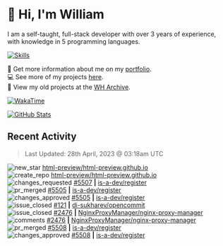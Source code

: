 # 👋 Hi, I'm William
I am a self-taught, full-stack developer with over 3 years of experience, with knowledge in 5 programming languages.

[![Skills](https://skillicons.dev/icons?i=css,cloudflare,discord,bots,docker,express,firebase,git,github,githubactions,html,js,linux,md,mongodb,netlify,nodejs,py,replit,tailwind,ts,vercel,vscode,wordpress,workers)](https://wdh.gg/dev)

🧑 Get more information about me on my [portfolio](https://wdh.gg/dev).
<br>
💻 See more of my projects [here](https://wdh.gg/github-org).
<br>
📁 View my old projects at the [WH Archive](https://wdh.gg/archive).

[![WakaTime](https://wakatime.com/badge/user/817e29c1-e1ac-4adc-936b-37bfa447c165.svg?style=for-the-badge)](https://wdh.gg/wakatime)

[![GitHub Stats](https://github-readme-stats.vercel.app/api?username=williamdavidharrison&theme=algolia&show_icons=true&border_radius=8&count_private=true&include_all_commits=true)](https://wdh.gg/github)

## Recent Activity
<!--RECENT_ACTIVITY:last_update-->
> Last Updated: 28th April, 2023 @ 03:18am UTC
<!--RECENT_ACTIVITY:last_update_end-->

<!--RECENT_ACTIVITY:start-->
![new_star](https://cdn.jsdelivr.net/gh/Readme-Workflows/Readme-Icons@main/icons/octicons/StarredRepositoryYellow.svg) [html-preview/html-preview.github.io](https://github.com/html-preview/html-preview.github.io)<br>
![create_repo](https://cdn.jsdelivr.net/gh/Readme-Workflows/Readme-Icons@main/icons/octicons/Repository.svg) [html-preview/html-preview.github.io](https://github.com/html-preview/html-preview.github.io)<br>
![changes_requested](https://cdn.jsdelivr.net/gh/Readme-Workflows/Readme-Icons@main/icons/octicons/RequestedChanges.svg) [#5507](https://github.com/is-a-dev/register/pull/5507#pullrequestreview-1405121649) **|** [is-a-dev/register](https://github.com/is-a-dev/register)<br>
![pr_merged](https://cdn.jsdelivr.net/gh/Readme-Workflows/Readme-Icons@main/icons/octicons/PullRequestMerged.svg) [#5505](https://github.com/is-a-dev/register/pull/5505) **|** [is-a-dev/register](https://github.com/is-a-dev/register)<br>
![changes_approved](https://cdn.jsdelivr.net/gh/Readme-Workflows/Readme-Icons@main/icons/octicons/ApprovedChanges.svg) [#5505](https://github.com/is-a-dev/register/pull/5505#pullrequestreview-1405113554) **|** [is-a-dev/register](https://github.com/is-a-dev/register)<br>
![issue_closed](https://cdn.jsdelivr.net/gh/Readme-Workflows/Readme-Icons@main/icons/octicons/IssueClosed.svg) [#121](https://github.com/di-sukharev/opencommit/issues/121) **|** [di-sukharev/opencommit](https://github.com/di-sukharev/opencommit)<br>
![issue_closed](https://cdn.jsdelivr.net/gh/Readme-Workflows/Readme-Icons@main/icons/octicons/IssueClosed.svg) [#2476](https://github.com/NginxProxyManager/nginx-proxy-manager/issues/2476) **|** [NginxProxyManager/nginx-proxy-manager](https://github.com/NginxProxyManager/nginx-proxy-manager)<br>
![comments](https://cdn.jsdelivr.net/gh/Readme-Workflows/Readme-Icons@main/icons/octicons/Comment.svg) [#2476](https://github.com/NginxProxyManager/nginx-proxy-manager/issues/2476#issuecomment-1526844516) **|** [NginxProxyManager/nginx-proxy-manager](https://github.com/NginxProxyManager/nginx-proxy-manager)<br>
![pr_merged](https://cdn.jsdelivr.net/gh/Readme-Workflows/Readme-Icons@main/icons/octicons/PullRequestMerged.svg) [#5508](https://github.com/is-a-dev/register/pull/5508) **|** [is-a-dev/register](https://github.com/is-a-dev/register)<br>
![changes_approved](https://cdn.jsdelivr.net/gh/Readme-Workflows/Readme-Icons@main/icons/octicons/ApprovedChanges.svg) [#5508](https://github.com/is-a-dev/register/pull/5508#pullrequestreview-1405099077) **|** [is-a-dev/register](https://github.com/is-a-dev/register)<br>
<!--RECENT_ACTIVITY:end-->
